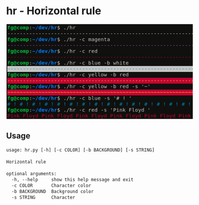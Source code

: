 # hr - Horizontal rule

![hr.png](https://github.com/snowmanunderwater/hr/blob/master/hr.png)

## Usage

```
usage: hr.py [-h] [-c COLOR] [-b BACKGROUND] [-s STRING]

Horizontal rule

optional arguments:
  -h, --help     show this help message and exit
  -c COLOR       Character color
  -b BACKGROUND  Background color
  -s STRING      Character
```